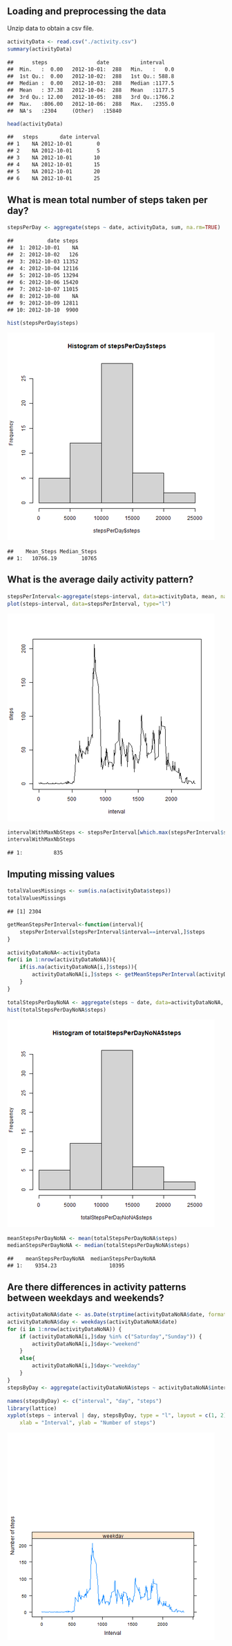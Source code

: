 ## Loading and preprocessing the data

Unzip data to obtain a csv file.


```r
activityData <- read.csv("./activity.csv")
summary(activityData)
```

```
##      steps                date          interval     
##  Min.   :  0.00   2012-10-01:  288   Min.   :   0.0  
##  1st Qu.:  0.00   2012-10-02:  288   1st Qu.: 588.8  
##  Median :  0.00   2012-10-03:  288   Median :1177.5  
##  Mean   : 37.38   2012-10-04:  288   Mean   :1177.5  
##  3rd Qu.: 12.00   2012-10-05:  288   3rd Qu.:1766.2  
##  Max.   :806.00   2012-10-06:  288   Max.   :2355.0  
##  NA's   :2304     (Other)   :15840

```


```r
head(activityData)
```


```
##   steps       date interval
## 1    NA 2012-10-01        0
## 2    NA 2012-10-01        5
## 3    NA 2012-10-01       10
## 4    NA 2012-10-01       15
## 5    NA 2012-10-01       20
## 6    NA 2012-10-01       25
```

## What is mean total number of steps taken per day?







```r
stepsPerDay <- aggregate(steps ~ date, activityData, sum, na.rm=TRUE)
```

```
##           date steps
##  1: 2012-10-01    NA
##  2: 2012-10-02   126
##  3: 2012-10-03 11352
##  4: 2012-10-04 12116
##  5: 2012-10-05 13294
##  6: 2012-10-06 15420
##  7: 2012-10-07 11015
##  8: 2012-10-08    NA
##  9: 2012-10-09 12811
## 10: 2012-10-10  9900
```

```r
hist(stepsPerDay$steps)
```

![](instructions_fig/hist1.png)<!-- -->





```
##    Mean_Steps Median_Steps
## 1:   10766.19        10765
```

## What is the average daily activity pattern?


```r
stepsPerInterval<-aggregate(steps~interval, data=activityData, mean, na.rm=TRUE)
plot(steps~interval, data=stepsPerInterval, type="l")
```

![](instructions_fig/time_serie_plot.png)<!-- -->

```r
intervalWithMaxNbSteps <- stepsPerInterval[which.max(stepsPerInterval$steps),]$interval
intervalWithMaxNbSteps
```

```  
## 1:          835
```

## Imputing missing values


```r
totalValuesMissings <- sum(is.na(activityData$steps))
totalValuesMissings
```

```
## [1] 2304
```

```r
getMeanStepsPerInterval<-function(interval){
    stepsPerInterval[stepsPerInterval$interval==interval,]$steps
}
```

```r
activityDataNoNA<-activityData
for(i in 1:nrow(activityDataNoNA)){
    if(is.na(activityDataNoNA[i,]$steps)){
        activityDataNoNA[i,]$steps <- getMeanStepsPerInterval(activityDataNoNA[i,]$interval)
    }
}
```


```r
totalStepsPerDayNoNA <- aggregate(steps ~ date, data=activityDataNoNA, sum)
hist(totalStepsPerDayNoNA$steps)
```
![](instructions_fig/hist_of_total_number_of_steps.png)<!-- -->

```r
meanStepsPerDayNoNA <- mean(totalStepsPerDayNoNA$steps)
medianStepsPerDayNoNA <- median(totalStepsPerDayNoNA$steps)
```

```
##    meanStepsPerDayNoNA  medianStepsPerDayNoNA
## 1:    9354.23                 10395
```

## Are there differences in activity patterns between weekdays and weekends?



```r
activityDataNoNA$date <- as.Date(strptime(activityDataNoNA$date, format="%Y-%m-%d"))
activityDataNoNA$day <- weekdays(activityDataNoNA$date)
for (i in 1:nrow(activityDataNoNA)) {
    if (activityDataNoNA[i,]$day %in% c("Saturday","Sunday")) {
        activityDataNoNA[i,]$day<-"weekend"
    }
    else{
        activityDataNoNA[i,]$day<-"weekday"
    }
}
stepsByDay <- aggregate(activityDataNoNA$steps ~ activityDataNoNA$interval + activityDataNoNA$day, activityDataNoNA, mean)
```



```r
names(stepsByDay) <- c("interval", "day", "steps")
library(lattice)
xyplot(steps ~ interval | day, stepsByDay, type = "l", layout = c(1, 2), 
    xlab = "Interval", ylab = "Number of steps")
```

![](instructions_fig/panel_plot.png)<!-- -->
